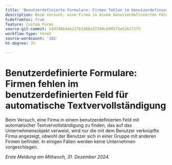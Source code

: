 ```yaml
---
title: 'Benutzerdefinierte Formulare: Firmen fehlen im benutzerdefinierten Feld für automatische Textvervollständigung'
description: Beim Versuch, eine Firma in einem benutzerdefinierten Feld mit automatischer Textvervollständigung zu finden, das auf das Unternehmensobjekt verweist, wird nur die mit dem Benutzer verknüpfte Firma angezeigt, obwohl der Benutzer sich in einer Gruppe mit anderen Firmen befindet. In einigen Fällen werden keine Unternehmen vorgeschlagen.
hidefromtoc: true
feature: Custom Forms
source-git-commit: 54d74864ab127b5368a37340cb99571e5261f2f5
workflow-type: tm+mt
source-wordcount: '102'
ht-degree: 3%

---
```


# Benutzerdefinierte Formulare: Firmen fehlen im benutzerdefinierten Feld für automatische Textvervollständigung

Beim Versuch, eine Firma in einem benutzerdefinierten Feld mit automatischer Textvervollständigung zu finden, das auf das Unternehmensobjekt verweist, wird nur die mit dem Benutzer verknüpfte Firma angezeigt, obwohl der Benutzer sich in einer Gruppe mit anderen Firmen befindet. In einigen Fällen werden keine Unternehmen vorgeschlagen.

_Erste Meldung am Mittwoch, 31. Dezember 2024._
